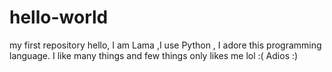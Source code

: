 # hello-world
my first repository 
hello, I am Lama  ,I use Python  , I adore this programming language.
  I like many things and few things only likes me lol :(
        Adios :)
